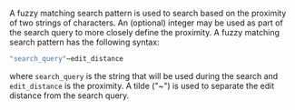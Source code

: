 A fuzzy matching search pattern is used to search based on the proximity
of two strings of characters. An (optional) integer may be used as part
of the search query to more closely define the proximity. A fuzzy
matching search pattern has the following syntax:

``` ruby
"search_query"~edit_distance
```

where `search_query` is the string that will be used during the search
and `edit_distance` is the proximity. A tilde ("\~") is used to separate
the edit distance from the search query.